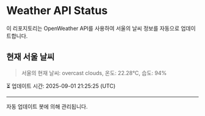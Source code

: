 
# Weather API Status

이 리포지토리는 OpenWeather API를 사용하여 서울의 날씨 정보를 자동으로 업데이트합니다.

## 현재 서울 날씨
> 서울의 현재 날씨: overcast clouds, 온도: 22.28°C, 습도: 94%

⏳ 업데이트 시간: 2025-09-01 21:25:25 (UTC)

---
자동 업데이트 봇에 의해 관리됩니다.
